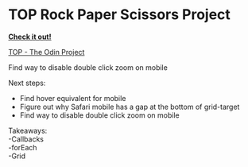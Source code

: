 <h1>TOP Rock Paper Scissors Project</h1>

**[Check it out!](https://el-pea.github.io/rock-paper-scissors/)**</br>

[TOP - The Odin Project](https://www.theodinproject.com/faq)

Find way to disable double click zoom on mobile

Next steps:</br>
* Find hover equivalent for mobile
* Figure out why Safari mobile has a gap at the bottom of grid-target
* Find way to disable double click zoom on mobile

Takeaways:</br>
  -Callbacks</br>
  -forEach</br>
  -Grid</br>
